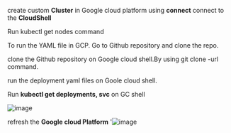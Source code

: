 create custom **Cluster** in Google cloud platform
using **connect** connect to the **CloudShell**

Run kubectl get nodes   command

To run the YAML file in GCP. Go to Github repository and clone the repo.

clone the Github repository on Google cloud shell.By using git clone -url command.

run the deployment yaml files on Goole cloud shell.

Run **kubectl get deployments, svc**  on GC shell

![image](https://github.com/user-attachments/assets/236cdd60-aade-453f-a113-12f1e27c0ab1)

refresh the **Google cloud Platform**
'![image](https://github.com/user-attachments/assets/28008656-052a-41cf-90de-641b696179ce)






